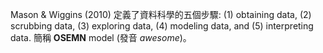 Mason & Wiggins \(2010\)  定義了資料科學的五個步驟: \(1\) obtaining data, \(2\) scrubbing data, \(3\) exploring data, \(4\) modeling data, and \(5\) interpreting data. 簡稱 **OSEMN** model \(發音 _awesome_\)。









